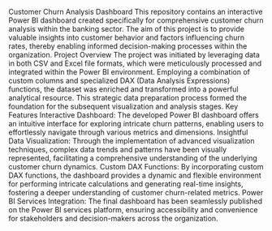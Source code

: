 Customer Churn Analysis Dashboard
This repository contains an interactive Power BI dashboard created specifically for comprehensive customer churn analysis within the banking sector. The aim of this project is to provide valuable insights into customer behavior and factors influencing churn rates, thereby enabling informed decision-making processes within the organization.
Project Overview
The project was initiated by leveraging data in both CSV and Excel file formats, which were meticulously processed and integrated within the Power BI environment. Employing a combination of custom columns and specialized DAX (Data Analysis Expressions) functions, the dataset was enriched and transformed into a powerful analytical resource. This strategic data preparation process formed the foundation for the subsequent visualization and analysis stages.
Key Features
Interactive Dashboard: The developed Power BI dashboard offers an intuitive interface for exploring intricate churn patterns, enabling users to effortlessly navigate through various metrics and dimensions.
Insightful Data Visualization: Through the implementation of advanced visualization techniques, complex data trends and patterns have been visually represented, facilitating a comprehensive understanding of the underlying customer churn dynamics.
Custom DAX Functions: By incorporating custom DAX functions, the dashboard provides a dynamic and flexible environment for performing intricate calculations and generating real-time insights, fostering a deeper understanding of customer churn-related metrics.
Power BI Services Integration: The final dashboard has been seamlessly published on the Power BI services platform, ensuring accessibility and convenience for stakeholders and decision-makers across the organization.

